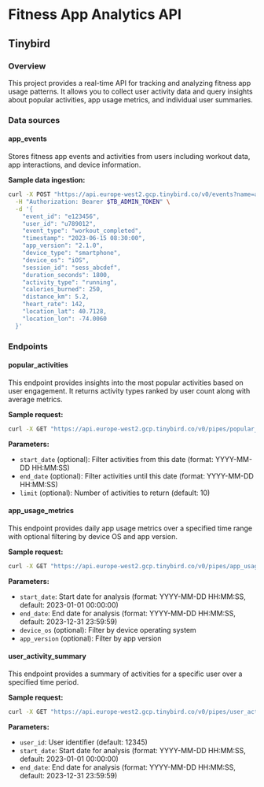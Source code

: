 
# Fitness App Analytics API

## Tinybird

### Overview
This project provides a real-time API for tracking and analyzing fitness app usage patterns. It allows you to collect user activity data and query insights about popular activities, app usage metrics, and individual user summaries.

### Data sources

#### app_events
Stores fitness app events and activities from users including workout data, app interactions, and device information.

**Sample data ingestion:**
```bash
curl -X POST "https://api.europe-west2.gcp.tinybird.co/v0/events?name=app_events" \
  -H "Authorization: Bearer $TB_ADMIN_TOKEN" \
  -d '{
    "event_id": "e123456",
    "user_id": "u789012",
    "event_type": "workout_completed",
    "timestamp": "2023-06-15 08:30:00",
    "app_version": "2.1.0",
    "device_type": "smartphone",
    "device_os": "iOS",
    "session_id": "sess_abcdef",
    "duration_seconds": 1800,
    "activity_type": "running",
    "calories_burned": 250,
    "distance_km": 5.2,
    "heart_rate": 142,
    "location_lat": 40.7128,
    "location_lon": -74.0060
  }'
```

### Endpoints

#### popular_activities
This endpoint provides insights into the most popular activities based on user engagement. It returns activity types ranked by user count along with average metrics.

**Sample request:**
```bash
curl -X GET "https://api.europe-west2.gcp.tinybird.co/v0/pipes/popular_activities.json?token=$TB_ADMIN_TOKEN&start_date=2023-01-01%2000:00:00&end_date=2023-12-31%2023:59:59&limit=5"
```

**Parameters:**
- `start_date` (optional): Filter activities from this date (format: YYYY-MM-DD HH:MM:SS)
- `end_date` (optional): Filter activities until this date (format: YYYY-MM-DD HH:MM:SS)
- `limit` (optional): Number of activities to return (default: 10)

#### app_usage_metrics
This endpoint provides daily app usage metrics over a specified time range with optional filtering by device OS and app version.

**Sample request:**
```bash
curl -X GET "https://api.europe-west2.gcp.tinybird.co/v0/pipes/app_usage_metrics.json?token=$TB_ADMIN_TOKEN&start_date=2023-06-01%2000:00:00&end_date=2023-06-30%2023:59:59&device_os=iOS"
```

**Parameters:**
- `start_date`: Start date for analysis (format: YYYY-MM-DD HH:MM:SS, default: 2023-01-01 00:00:00)
- `end_date`: End date for analysis (format: YYYY-MM-DD HH:MM:SS, default: 2023-12-31 23:59:59)
- `device_os` (optional): Filter by device operating system
- `app_version` (optional): Filter by app version

#### user_activity_summary
This endpoint provides a summary of activities for a specific user over a specified time period.

**Sample request:**
```bash
curl -X GET "https://api.europe-west2.gcp.tinybird.co/v0/pipes/user_activity_summary.json?token=$TB_ADMIN_TOKEN&user_id=u789012&start_date=2023-01-01%2000:00:00&end_date=2023-12-31%2023:59:59"
```

**Parameters:**
- `user_id`: User identifier (default: 12345)
- `start_date`: Start date for analysis (format: YYYY-MM-DD HH:MM:SS, default: 2023-01-01 00:00:00)
- `end_date`: End date for analysis (format: YYYY-MM-DD HH:MM:SS, default: 2023-12-31 23:59:59)
